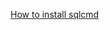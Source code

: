 [How to install sqlcmd](https://docs.microsoft.com/en-us/sql/tools/sqlcmd-utility?view=sql-server-ver15)

